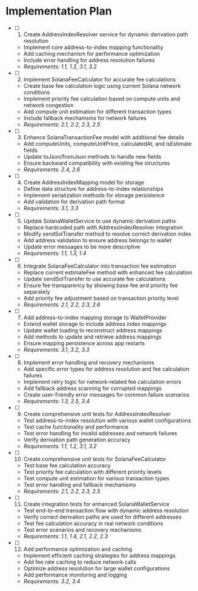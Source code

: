 # Implementation Plan

- [ ] 1. Create AddressIndexResolver service for dynamic derivation path resolution
  - Implement core address-to-index mapping functionality
  - Add caching mechanism for performance optimization
  - Include error handling for address resolution failures
  - _Requirements: 1.1, 1.2, 3.1, 3.2_

- [ ] 2. Implement SolanaFeeCalculator for accurate fee calculations
  - Create base fee calculation logic using current Solana network conditions
  - Implement priority fee calculation based on compute units and network congestion
  - Add compute unit estimation for different transaction types
  - Include fallback mechanisms for network failures
  - _Requirements: 2.1, 2.2, 2.3, 2.5_

- [ ] 3. Enhance SolanaTransactionFee model with additional fee details
  - Add computeUnits, computeUnitPrice, calculatedAt, and isEstimate fields
  - Update toJson/fromJson methods to handle new fields
  - Ensure backward compatibility with existing fee structures
  - _Requirements: 2.4, 2.6_

- [ ] 4. Create AddressIndexMapping model for storage
  - Define data structure for address-to-index relationships
  - Implement serialization methods for storage persistence
  - Add validation for derivation path format
  - _Requirements: 3.1, 3.3_

- [ ] 5. Update SolanaWalletService to use dynamic derivation paths
  - Replace hardcoded path with AddressIndexResolver integration
  - Modify sendSolTransfer method to resolve correct derivation index
  - Add address validation to ensure address belongs to wallet
  - Update error messages to be more descriptive
  - _Requirements: 1.1, 1.3, 1.4_

- [ ] 6. Integrate SolanaFeeCalculator into transaction fee estimation
  - Replace current estimateFee method with enhanced fee calculation
  - Update sendSolTransfer to use accurate fee calculations
  - Ensure fee transparency by showing base fee and priority fee separately
  - Add priority fee adjustment based on transaction priority level
  - _Requirements: 2.1, 2.2, 2.3, 2.6_

- [ ] 7. Add address-to-index mapping storage to WalletProvider
  - Extend wallet storage to include address index mappings
  - Update wallet loading to reconstruct address mappings
  - Add methods to update and retrieve address mappings
  - Ensure mapping persistence across app restarts
  - _Requirements: 3.1, 3.2, 3.3_

- [ ] 8. Implement error handling and recovery mechanisms
  - Add specific error types for address resolution and fee calculation failures
  - Implement retry logic for network-related fee calculation errors
  - Add fallback address scanning for corrupted mappings
  - Create user-friendly error messages for common failure scenarios
  - _Requirements: 1.3, 2.5, 3.4_

- [ ] 9. Create comprehensive unit tests for AddressIndexResolver
  - Test address-to-index resolution with various wallet configurations
  - Test cache functionality and performance
  - Test error handling for invalid addresses and network failures
  - Verify derivation path generation accuracy
  - _Requirements: 1.1, 1.2, 3.1, 3.2_

- [ ] 10. Create comprehensive unit tests for SolanaFeeCalculator
  - Test base fee calculation accuracy
  - Test priority fee calculation with different priority levels
  - Test compute unit estimation for various transaction types
  - Test error handling and fallback mechanisms
  - _Requirements: 2.1, 2.2, 2.3, 2.5_

- [ ] 11. Create integration tests for enhanced SolanaWalletService
  - Test end-to-end transaction flow with dynamic address resolution
  - Verify correct derivation paths are used for different addresses
  - Test fee calculation accuracy in real network conditions
  - Test error scenarios and recovery mechanisms
  - _Requirements: 1.1, 1.4, 2.1, 2.2, 2.3_

- [ ] 12. Add performance optimization and caching
  - Implement efficient caching strategies for address mappings
  - Add fee rate caching to reduce network calls
  - Optimize address resolution for large wallet configurations
  - Add performance monitoring and logging
  - _Requirements: 3.2, 3.4_